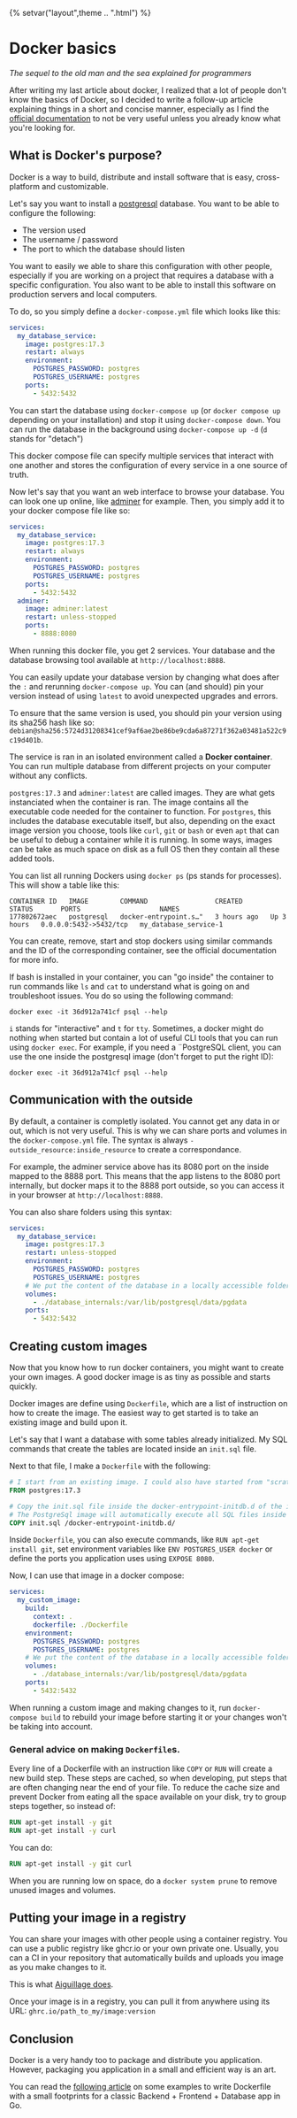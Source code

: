 {%
setvar("layout",theme .. ".html")
%}

<script defer src="https://cdnjs.cloudflare.com/ajax/libs/highlight.js/11.5.1/languages/dockerfile.min.js"></script>

# Docker basics

_The sequel to the old man and the sea explained for programmers_

After writing my last article about docker, I realized that a lot of people don't know the basics of Docker, so I decided to write a follow-up article explaining things in a short and concise manner, especially as I find the [official documentation](https://docs.docker.com/) to not be very useful unless you already know what you're looking for.

## What is Docker's purpose?

Docker is a way to build, distribute and install software that is easy, cross-platform and customizable.

Let's say you want to install a [postgresql](https://www.postgresql.org/) database.
You want to be able to configure the following:

- The version used
- The username / password
- The port to which the database should listen

You want to easily we able to share this configuration with other people, especially if you are working on a project that requires a database with a specific configuration. You also want to be able to install this software on production servers and local computers.

To do, so you simply define a `docker-compose.yml` file which looks like this:

```yml
services:
  my_database_service:
    image: postgres:17.3
    restart: always
    environment:
      POSTGRES_PASSWORD: postgres
      POSTGRES_USERNAME: postgres
    ports:
      - 5432:5432
```

You can start the database using `docker-compose up` (or `docker compose up` depending on your installation) and stop it using `docker-compose down`.
You can run the database in the background using `docker-compose up -d` (`d` stands for "detach")

This docker compose file can specify multiple services that interact with one another and stores the configuration of every service in a one source of truth.

Now let's say that you want an web interface to browse your database. You can look one up online, like [adminer](https://www.adminer.org/) for example. Then, you simply add it to your docker compose file like so:

```yml
services:
  my_database_service:
    image: postgres:17.3
    restart: always
    environment:
      POSTGRES_PASSWORD: postgres
      POSTGRES_USERNAME: postgres
    ports:
      - 5432:5432
  adminer:
    image: adminer:latest
    restart: unless-stopped
    ports:
      - 8888:8080
```

When running this docker file, you get 2 services. Your database and the database browsing tool available at `http://localhost:8888`.

You can easily update your database version by changing what does after the `:` and rerunning `docker-compose up`. You can (and should) pin your version instead of using `latest` to avoid unexpected upgrades and errors.

To ensure that the same version is used, you should pin your version using its sha256 hash like so:
`debian@sha256:5724d31208341cef9af6ae2be86be9cda6a87271f362a03481a522c9c19d401b`.

The service is ran in an isolated environment called a **Docker container**. You can run multiple database from different projects on your computer without any conflicts.

`postgres:17.3` and `adminer:latest` are called images. They are what gets instanciated when the container is ran. The image contains all the executable code needed for the container to function. For `postgres`, this includes the database executable itself, but also, depending on the exact image version you choose, tools like `curl`, `git` or `bash` or even `apt` that can be useful to debug a container while it is running. In some ways, images can be take as much space on disk as a full OS then they contain all these added tools.

You can list all running Dockers using `docker ps` (ps stands for processes). This will show a table like this:

```
CONTAINER ID   IMAGE        COMMAND                 CREATED       STATUS       PORTS                    NAMES
177802672aec   postgresql   docker-entrypoint.s…"   3 hours ago   Up 3 hours   0.0.0.0:5432->5432/tcp   my_database_service-1
```

You can create, remove, start and stop dockers using similar commands and the ID of the corresponding container, see the official documentation for more info.

If bash is installed in your container, you can "go inside" the container to run commands like `ls` and `cat` to understand what is going on and troubleshoot issues. You do so using the following command:

`docker exec -it 36d912a741cf psql --help`

`i` stands for "interactive" and `t` for `tty`. Sometimes, a docker might do nothing when started but contain a lot of useful CLI tools that you can run using `docker exec`. For example, if you need a ¨PostgreSQL client, you can use the one inside the postgresql image (don't forget to put the right ID):

`docker exec -it 36d912a741cf psql --help`

## Communication with the outside

By default, a container is completly isolated. You cannot get any data in or out, which is not very useful. This is why we can share ports and volumes in the `docker-compose.yml` file. The syntax is always `- outside_resource:inside_resource` to create a correspondance.

For example, the adminer service above has its 8080 port on the inside mapped to the 8888 port. This means that the app listens to the 8080 port internally, but docker maps it to the 8888 port outside, so you can access it in your browser at `http://localhost:8888`.

You can also share folders using this syntax:

```yml
services:
  my_database_service:
    image: postgres:17.3
    restart: unless-stopped
    environment:
      POSTGRES_PASSWORD: postgres
      POSTGRES_USERNAME: postgres
    # We put the content of the database in a locally accessible folder for simpler debugging.
    volumes:
      - ./database_internals:/var/lib/postgresql/data/pgdata
    ports:
      - 5432:5432
```

## Creating custom images

Now that you know how to run docker containers, you might want to create your own images. A good docker image is as tiny as possible and starts quickly.

Docker images are define using `Dockerfile`, which are a list of instruction on how to create the image. The easiest way to get started is to take an existing image and build upon it.

Let's say that I want a database with some tables already initialized. My SQL commands that create the tables are located inside an `init.sql` file.

Next to that file, I make a `Dockerfile` with the following:

```Dockerfile
# I start from an existing image. I could also have started from "scratch".
FROM postgres:17.3

# Copy the init.sql file inside the docker-entrypoint-initdb.d of the image
# The PostgreSql image will automatically execute all SQL files inside on startup.
COPY init.sql /docker-entrypoint-initdb.d/
```

Inside `Dockerfile`, you can also execute commands, like `RUN apt-get install git`, set environment variables like `ENV POSTGRES_USER docker` or define
the ports you application uses using `EXPOSE 8080`.

Now, I can use that image in a docker compose:

```yml
services:
  my_custom_image:
    build:
      context: .
      dockerfile: ./Dockerfile
    environment:
      POSTGRES_PASSWORD: postgres
      POSTGRES_USERNAME: postgres
    # We put the content of the database in a locally accessible folder for simpler debugging.
    volumes:
      - ./database_internals:/var/lib/postgresql/data/pgdata
    ports:
      - 5432:5432
```

When running a custom image and making changes to it, run `docker-compose build` to rebuild your image before starting it or your changes won't be taking into account.

### General advice on making `Dockerfile`s.

Every line of a Dockerfile with an instruction like `COPY` or `RUN` will create a new build step. These steps are cached, so when developing, put steps that are often changing near the end of your file. To reduce the cache size and prevent Docker from eating all the space available on your disk, try to group steps together, so instead of:

```Dockerfile
RUN apt-get install -y git
RUN apt-get install -y curl
```

You can do:

```Dockerfile
RUN apt-get install -y git curl
```

When you are running low on space, do a `docker system prune` to remove unused images and volumes.

## Putting your image in a registry

You can share your images with other people using a container registry. You can use a public registry like ghcr.io or your own private one.
Usually, you can a CI in your repository that automatically builds and uploads you image as you make changes to it.

This is what [Aiguillage does](https://github.com/vanyle/aiguillage/blob/master/.github/workflows/docker.yml).

Once your image is in a registry, you can pull it from anywhere using its URL: `ghrc.io/path_to_my/image:version`

## Conclusion

Docker is a very handy too to package and distribute you application. However, packaging you application in a small and efficient way is an art.

You can read the [following article](https://vanyle.github.io/posts/tiny-dockers-big-performance.html) on some examples to write Dockerfile with a small footprints for a classic Backend + Frontend + Database app in Go.
